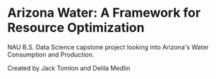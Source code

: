 # Arizona Water: A Framework for Resource Optimization
NAU B.S. Data Science capstone project looking into Arizona's Water Consumption and Production.

Created by Jack Tomlon and Delila Medlin
